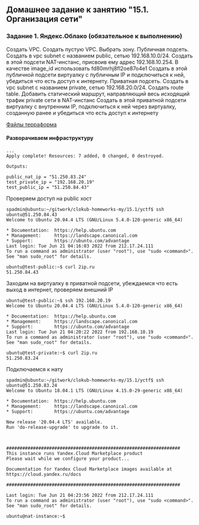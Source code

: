 ## Домашнее задание к занятию "15.1. Организация сети"

### Задание 1. Яндекс.Облако (обязательное к выполнению)
Создать VPC.
Создать пустую VPC. Выбрать зону.
Публичная подсеть.
Создать в vpc subnet с названием public, сетью 192.168.10.0/24.
Создать в этой подсети NAT-инстанс, присвоив ему адрес 192.168.10.254. В качестве image_id использовать fd80mrhj8fl2oe87o4e1
Создать в этой публичной подсети виртуалку с публичным IP и подключиться к ней, убедиться что есть доступ к интернету.
Приватная подсеть.
Создать в vpc subnet с названием private, сетью 192.168.20.0/24.
Создать route table. Добавить статический маршрут, направляющий весь исходящий трафик private сети в NAT-инстанс
Создать в этой приватной подсети виртуалку с внутренним IP, подключиться к ней через виртуалку, созданную ранее и убедиться что есть доступ к интернету

[Файлы терраформа](./yctf/)

#### Разворачиваем инфраструктуру

    ...
    Apply complete! Resources: 7 added, 0 changed, 0 destroyed.

    Outputs:

    public_nat_ip = "51.250.83.24"
    test_private_ip = "192.168.20.19"
    test_public_ip = "51.250.84.43"


Проверяем доступ на public хост

    spadmin@ubuntu:~/gitwork/clokub-homeworks-my/15.1/yctf$ ssh ubuntu@51.250.84.43
    Welcome to Ubuntu 20.04.4 LTS (GNU/Linux 5.4.0-120-generic x86_64)

    * Documentation:  https://help.ubuntu.com
    * Management:     https://landscape.canonical.com
    * Support:        https://ubuntu.com/advantage
    Last login: Tue Jun 21 04:16:03 2022 from 212.17.24.111
    To run a command as administrator (user "root"), use "sudo <command>".
    See "man sudo_root" for details.

    ubuntu@test-public:~$ curl 2ip.ru
    51.250.84.43


Заходим на виртуалку в приватной подсети, убеждаемся что есть выход в интернет, проверяем внешний IP

    ubuntu@test-public:~$ ssh 192.168.20.19
    Welcome to Ubuntu 20.04.4 LTS (GNU/Linux 5.4.0-120-generic x86_64)

    * Documentation:  https://help.ubuntu.com
    * Management:     https://landscape.canonical.com
    * Support:        https://ubuntu.com/advantage
    Last login: Tue Jun 21 04:20:22 2022 from 192.168.10.19
    To run a command as administrator (user "root"), use "sudo <command>".
    See "man sudo_root" for details.

    ubuntu@test-private:~$ curl 2ip.ru
    51.250.83.24

Подключаемся к нату

    spadmin@ubuntu:~/gitwork/clokub-homeworks-my/15.1/yctf$ ssh ubuntu@51.250.83.24
    Welcome to Ubuntu 18.04.1 LTS (GNU/Linux 4.15.0-29-generic x86_64)

    * Documentation:  https://help.ubuntu.com
    * Management:     https://landscape.canonical.com
    * Support:        https://ubuntu.com/advantage

    New release '20.04.4 LTS' available.
    Run 'do-release-upgrade' to upgrade to it.



    #################################################################
    This instance runs Yandex.Cloud Marketplace product
    Please wait while we configure your product...

    Documentation for Yandex Cloud Marketplace images available at https://cloud.yandex.ru/docs

    #################################################################

    Last login: Tue Jun 21 04:23:56 2022 from 212.17.24.111
    To run a command as administrator (user "root"), use "sudo <command>".
    See "man sudo_root" for details.

    ubuntu@nat-instance:~$ 




